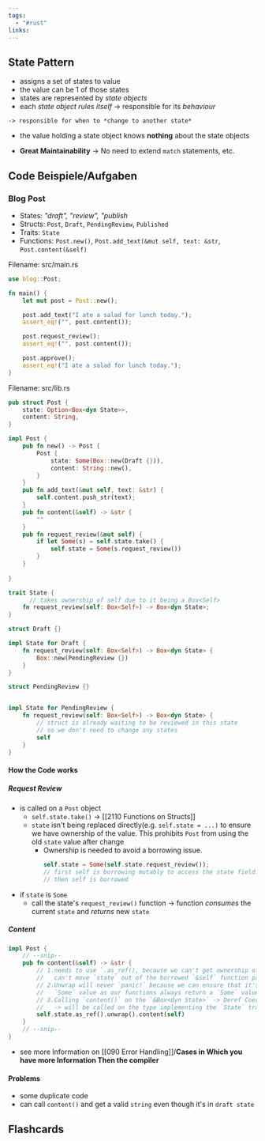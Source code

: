 ```yaml
---
tags:
  - "#rust"
links:
---
```

## State Pattern
- assigns a set of states to value
- the value can be 1 of those states
- states are represented by *state objects*
- each *state object rules itself*
	-> responsible for its *behaviour*
<!--SR:!2024-08-21,4,270-->
	-> responsible for when to *change to another state*
- the value holding a state object knows **nothing** about the state objects

- **Great Maintainability** -> No need to extend `match` statements, etc.


## Code Beispiele/Aufgaben
### Blog Post
- States: *"draft", "review", "publish*
- Structs: `Post`, `Draft`, `PendingReview`, `Published`
- Traits: `State`
- Functions: `Post.new()`, `Post.add_text(&mut self, text: &str`, `Post.content(&self)`

Filename: src/main.rs
```Rust
use blog::Post;

fn main() {
    let mut post = Post::new();

    post.add_text("I ate a salad for lunch today.");
    assert_eq!("", post.content());

    post.request_review();
    assert_eq!("", post.content());

    post.approve();
    assert_eq!("I ate a salad for lunch today.");
}
```

Filename: src/lib.rs
```Rust
pub struct Post {
    state: Option<Box<dyn State>>,
    content: String,
}

impl Post {
    pub fn new() -> Post {
        Post {
            state: Some(Box::new(Draft {})),
            content: String::new(),
        }
    }
    pub fn add_text(&mut self, text: &str) {
        self.content.push_str(text);
    }
    pub fn content(&self) -> &str {
        ""
    }
    pub fn request_review(&mut self) {
        if let Some(s) = self.state.take() { 
            self.state = Some(s.request_review())
        }
    }
    
}

trait State {
	  // takes ownership of self due to it being a Box<Self>
    fn request_review(self: Box<Self>) -> Box<dyn State>;
}

struct Draft {}

impl State for Draft {
    fn request_review(self: Box<Self>) -> Box<dyn State> {
        Box::new(PendingReview {})
    }
}

struct PendingReview {}


impl State for PendingReview {
    fn request_review(self: Box<Self>) -> Box<dyn State> {
        // struct is already waiting to be reviewed in this state
        // so we don't need to change any states
        self
    }
}

```
#### How the Code works
##### Request Review
- is called on a `Post` object
	- `self.state.take()` -> [[2110 Functions on Structs]]
	- `state` isn't being replaced directly(e.g. `self.state = ...)` to ensure we have ownership of the value. This prohibits `Post` from using the old `state` value after change
		- Ownership is needed to avoid a borrowing issue.
			```rust
			self.state = Some(self.state.request_review());
			// first self is borrowing mutably to access the state field.
			// then self is borrowed
			```
- if `state` is `Some`
	- call the state's `request_review()` function
		-> function *consumes* the current `state` and *returns* new `state`
##### Content
```rust
impl Post {
    // --snip--
	pub fn content(&self) -> &str {
		// 1.needs to use `.as_ref(), because we can't get ownership of the state
		//   can't move `state` out of the borrowed `&self` function parameter
		// 2.Unwrap will never `panic!` because we can ensure that it's always a
		//   `Some` value as our functions always return a `Some` value
		// 3.Calling `content()` on the `&Box<dyn State>` -> Deref Coercion
		//   -> will be called on the type implementing the `State` trait
		self.state.as_ref().unwrap().content(self)
	}
    // --snip--
}
```
- see more Information on [[090 Error Handling]]/**Cases in Which you have more Information Then the compiler**
#### Problems
- some duplicate code
- can call `content()` and get a valid `string` even though it's in `draft state`
## Flashcards
